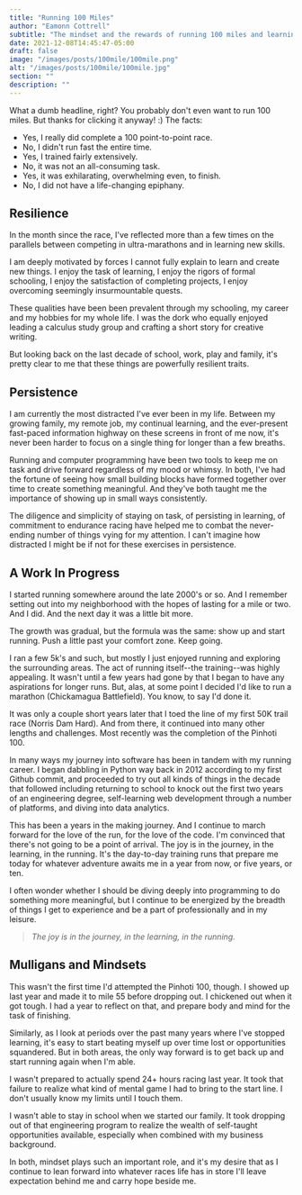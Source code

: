 ```yaml
---
title: "Running 100 Miles"
author: "Eamonn Cottrell"
subtitle: "The mindset and the rewards of running 100 miles and learning to code."
date: 2021-12-08T14:45:47-05:00
draft: false
image: "/images/posts/100mile/100mile.png"
alt: "/images/posts/100mile/100mile.jpg"
section: ""
description: ""
---
```


What a dumb headline, right? You probably don't even want to run 100 miles. But thanks for clicking it anyway! :) The facts:

- Yes, I really did complete a 100 point-to-point race.
- No, I didn't run fast the entire time.
- Yes, I trained fairly extensively.
- No, it was not an all-consuming task.
- Yes, it was exhilarating, overwhelming even, to finish.
- No, I did not have a life-changing epiphany.

## Resilience 

In the month since the race, I've reflected more than a few times on the parallels between competing in ultra-marathons and in learning new skills.

I am deeply motivated by forces I cannot fully explain to learn and create new things. I enjoy the task of learning, I enjoy the rigors of formal schooling, I enjoy the satisfaction of completing projects, I enjoy overcoming seemingly insurmountable quests.

These qualities have been been prevalent through my schooling, my career and my hobbies for my whole life. I was the dork who equally enjoyed leading a calculus study group and crafting a short story for creative writing. 

But looking back on the last decade of school, work, play and family, it's pretty clear to me that these things are powerfully resilient traits. 

## Persistence

I am currently the most distracted I've ever been in my life. Between my growing family, my remote job, my continual learning, and the ever-present fast-paced information highway on these screens in front of me now, it's never been harder to focus on a single thing for longer than a few breaths. 

Running and computer programming have been two tools to keep me on task and drive forward regardless of my mood or whimsy. In both, I've had the fortune of seeing how small building blocks have formed together over time to create something meaningful. And they've both taught me the importance of showing up in small ways consistently.

The diligence and simplicity of staying on task, of persisting in learning, of commitment to endurance racing have helped me to combat the never-ending number of things vying for my attention. I can't imagine how distracted I might be if not for these exercises in persistence.

## A Work In Progress

I started running somewhere around the late 2000's or so. And I remember setting out into my neighborhood with the hopes of lasting for a mile or two. And I did. And the next day it was a little bit more. 

The growth was gradual, but the formula was the same: show up and start running. Push a little past your comfort zone. Keep going.

I ran a few 5k's and such, but mostly I just enjoyed running and exploring the surrounding areas. The act of running itself--the training--was highly appealing. It wasn't until a few years had gone by that I began to have any aspirations for longer runs. But, alas, at some point I decided I'd like to run a marathon (Chickamagua Battlefield). You know, to say I'd done it.

It was only a couple short years later that I toed the line of my first 50K trail race (Norris Dam Hard). And from there, it continued into many other lengths and challenges. Most recently was the completion of the Pinhoti 100.

In many ways my journey into software has been in tandem with my running career. I began dabbling in Python way back in 2012 according to my first Github commit, and proceeded to try out all kinds of things in the decade that followed including returning to school to knock out the first two years of an engineering degree, self-learning web development through a number of platforms, and diving into data analytics.

This has been a years in the making journey. And I continue to march forward for the love of the run, for the love of the code. I'm convinced that there's not going to be a point of arrival. The joy is in the journey, in the learning, in the running. It's the day-to-day training runs that prepare me today for whatever adventure awaits me in a year from now, or five years, or ten.

I often wonder whether I should be diving deeply into programming to do something more meaningful, but I continue to be energized by the breadth of things I get to experience and be a part of professionally and in my leisure. 

> *The joy is in the journey, in the learning, in the running.* 

## Mulligans and Mindsets

This wasn't the first time I'd attempted the Pinhoti 100, though. I showed up last year and made it to mile 55 before dropping out. I chickened out when it got tough. I had a year to reflect on that, and prepare body and mind for the task of finishing. 

Similarly, as I look at periods over the past many years where I've stopped learning, it's easy to start beating myself up over time lost or opportunities squandered. But in both areas, the only way forward is to get back up and start running again when I'm able. 

I wasn't prepared to actually spend 24+ hours racing last year. It took that failure to realize what kind of mental game I had to bring to the start line. I don't usually know my limits until I touch them.

I wasn't able to stay in school when we started our family. It took dropping out of that engineering program to realize the wealth of self-taught opportunities available, especially when combined with my business background. 

In both, mindset plays such an important role, and it's my desire that as I continue to lean forward into whatever races life has in store I'll leave expectation behind me and carry hope beside me.
